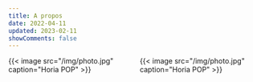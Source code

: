 ```yaml
---
title: A propos
date: 2022-04-11
updated: 2023-02-11
showComments: false
---
```

<div class="image-container" style="display: flex">
    {{< image src="/img/photo.jpg" caption="Horia POP" >}}
    <div style="width:30px"></div>
    {{< image src="/img/photo.jpg" caption="Horia POP" >}}
  </div>


